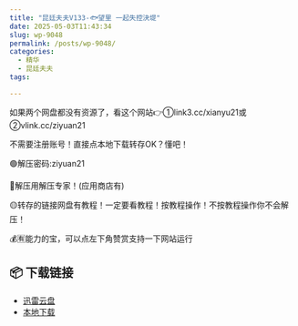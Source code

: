 ```yaml
---
title: "昆廷夫夫V133-🐟望里 一起失控決堤"
date: 2025-05-03T11:43:34
slug: wp-9048
permalink: /posts/wp-9048/
categories:
  - 精华
  - 昆廷夫夫
tags:

---
```


如果两个网盘都没有资源了，看这个网站👉①link3.cc/xianyu21或②vlink.cc/ziyuan21

不需要注册账号！直接点本地下载转存OK？懂吧！

🟢解压密码:ziyuan21

🔵解压用解压专家！(应用商店有)

🟡转存的链接网盘有教程！一定要看教程！按教程操作！不按教程操作你不会解压！

💰🈶能力的宝，可以点左下角赞赏支持一下网站运行

## 📦 下载链接
- [迅雷云盘](https://blziyuan21.com/pay-download/9048?key=9836e93191&down_id=0)
- [本地下载](https://blziyuan21.com/pay-download/9048?key=9836e93191&down_id=1)

